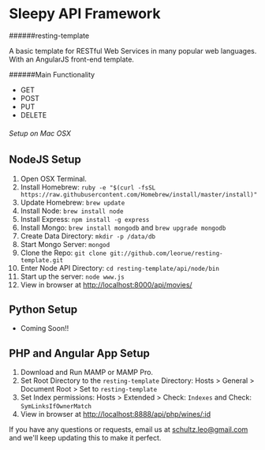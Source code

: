 Sleepy API Framework
================

######resting-template

A basic template for RESTful Web Services in many popular web languages. With an AngularJS front-end template.

######Main Functionality

- GET
- POST
- PUT
- DELETE

###### Setup on Mac OSX

NodeJS Setup
-----
1. Open OSX Terminal.
2. Install Homebrew: `ruby -e "$(curl -fsSL https://raw.githubusercontent.com/Homebrew/install/master/install)"`
3. Update Homebrew: `brew update`
4. Install Node: `brew install node`
5. Install Express: `npm install -g express`
6. Install Mongo: `brew install mongodb` and `brew upgrade mongodb`
7. Create Data Directory: `mkdir -p /data/db`
8. Start Mongo Server: `mongod`
9. Clone the Repo: `git clone git://github.com/leorue/resting-template.git`
10. Enter Node API Directory: `cd resting-template/api/node/bin`
11. Start up the server: `node www.js`
12. View in browser at [http://localhost:8000/api/movies/](http://localhost:8000/api/movies/)

Python Setup
-----
* Coming Soon!!


PHP and Angular App Setup
-----
1. Download and Run MAMP or MAMP Pro.
2. Set Root Directory to the `resting-template` Directory: Hosts > General > Document Root > Set to `resting-template`
3. Set Index permissions: Hosts > Extended > Check: `Indexes` and Check: `SymLinksIfOwnerMatch`
4. View in browser at [http://localhost:8888/api/php/wines/:id](http://localhost:8888/api/php/wines/1)


If you have any questions or requests, email us at [schultz.leo@gmail.com](mailto:schultz.leo@gmail.com) and we'll keep updating this to make it perfect.